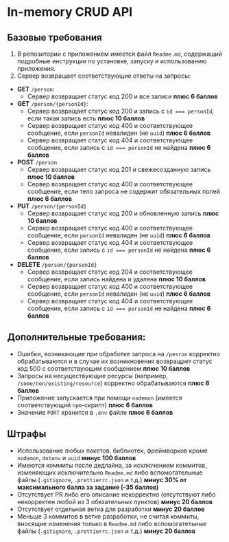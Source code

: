 # In-memory CRUD API

## Базовые требования

1. В репозитории с приложением имеется файл `Readme.md`, содержащий подробные инструкции по установке, запуску и использованию приложения. 
2. Сервер возвращает соответствующие ответы на запросы:
* **GET** `/person`:
    * Сервер возвращает статус код 200 и все записи **плюс 6 баллов**
* **GET** `/person/{personId}`:
    * Сервер возвращает статус код 200 и запись с `id === personId`, если такая запись есть **плюс 10 баллов**
    * Сервер возвращает статус код 400 и соответствующее сообщение, если `personId` невалиден (не `uuid`) **плюс 6 баллов**
    * Сервер возвращает статус код 404 и соответствующее сообщение, если запись с `id === personId` не найдена **плюс 6 баллов**
* **POST** `/person`
    * Сервер возвращает статус код 201 и свежесозданную запись **плюс 10 баллов**
    * Сервер возвращает статус код 400 и соответствующее сообщение, если тело запроса не содержит обязательных полей **плюс 6 баллов**
* **PUT** `/person/{personId}`
    * Сервер возвращает статус код 200 и обновленную запись **плюс 10 баллов**
    * Сервер возвращает статус код 400 и соответствующее сообщение, если `personId` невалиден (не `uuid`) **плюс 6 баллов**
    * Сервер возвращает статус код 404 и соответствующее сообщение, если запись с `id === personId` не найдена **плюс 6 баллов**
* **DELETE** `/person/{personId}`
    * Сервер возвращает статус код 204 и соответствующее сообщение, если запись найдена и удалена **плюс 10 баллов**
    * Сервер возвращает статус код 400 и соответствующее сообщение, если `personId` невалиден (не `uuid`) **плюс 6 баллов**
    * Сервер возвращает статус код 404 и соответствующее сообщение, если запись с `id === personId` не найдена **плюс 6 баллов**

## Дополнительные требования:
*  Ошибки, возникающие при обработке запроса на `/pesron` корректно обрабатываются и в случае их возникновения возвращает статус код 500 с соответствующим сообщением **плюс 10 баллов**
*  Запросы на несуществующие ресурсы (например, `/some/non/existing/resource`) корректно обрабатываются **плюс 6 баллов**
*  Приложение запускается при помощи `nodemon` (имеется соответствующий `npm`-скрипт) **плюс 6 баллов**
*  Значение `PORT` хранится в `.env` файле **плюс 6 баллов**

## Штрафы
* Использование любых пакетов, библиотек, фреймворков кроме `nodemon`, `dotenv` и `uuid` **минус 100 баллов** 
* Имеются коммиты после дедлайна, за исключением коммитов, изменяющих исключительно `Readme.md` либо вспомогательные файлы (`.gitignore`, `.prettierrc.json` и т.д.) **минус 30% от максимального балла за задание (-35 баллов)**
* Отсутствует PR либо его описание некорректно (отсутствуют либо некорректен любой из 3 обязательных пунктов) **минус 20 баллов**
* Отсутствует отдельная ветка для разработки **минус 20 баллов**
* Меньше 3 коммитов в ветке разработки, не считая коммиты, вносящие изменения только в `Readme.md` либо вспомогательные файлы (`.gitignore`, `.prettierrc.json` и т.д.) **минус 20 баллов**